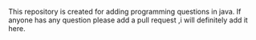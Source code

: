 This repository is created for adding programming questions in java.
If anyone has any question please add a pull request ,i will definitely add it here.
